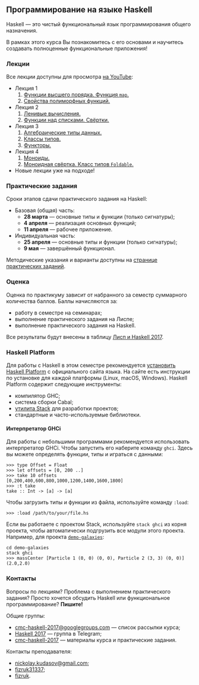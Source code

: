 <link rel="stylesheet" href="//maxcdn.bootstrapcdn.com/font-awesome/4.7.0/css/font-awesome.min.css">

## Программирование на языке Haskell

Haskell — это чистый функциональный язык программирования общего назначения.

В рамках этого курса Вы познакомитесь с его основами и научитесь создавать полноценные функциональные приложения!

### Лекции

Все лекции доступны для просмотра [на YouTube](https://www.youtube.com/playlist?list=PLov3NSwpY86cfkfXyVroSZkHemxoAdnrd):

- Лекция 1
    1. [<i class="fa fa-lg fa-youtube-play"></i> Функции высшего порядка. Функция `map`.](https://youtu.be/jNQVa5INdDk)
    2. [<i class="fa fa-lg fa-youtube-play"></i> Свойства полиморфных функций.](https://youtu.be/41x5ZihxpOI)
- Лекция 2
    1. [<i class="fa fa-lg fa-youtube-play"></i> Ленивые вычисления.](https://youtu.be/MUfncxhDZK0)
    2. [<i class="fa fa-lg fa-youtube-play"></i> Функции над списками. Свёртки.](https://youtu.be/AwiOOkzZB_o)
- Лекция 3
    1. [<i class="fa fa-lg fa-youtube-play"></i> Алгебраические типы данных.](https://youtu.be/A9XX9Wv0faY)
    2. [<i class="fa fa-lg fa-youtube-play"></i> Классы типов.](https://youtu.be/efwK257k47o)
    3. [<i class="fa fa-lg fa-youtube-play"></i> Функторы.](https://youtu.be/k0nltRK0MUE)
- Лекция 4
    1. [<i class="fa fa-lg fa-youtube-play"></i> Моноиды.](https://youtu.be/C0uRL-CMk1Q)
    2. [<i class="fa fa-lg fa-youtube-play"></i> Моноидная свёртка. Класс типов `Foldable`.](https://youtu.be/JOYh5ngQzxU)
- Новые лекции уже на подходе!

### Практические задания

Сроки этапов сдачи практического задания на Haskell:

- Базовая (общая) часть:
    - **28 марта** — основные типы и функции (только сигнатуры);
    - **4 апреля** — реализация основных функций;
    - **11 апреля** — рабочее приложение.
- Индивидуальная часть:
    - **25 апреля** — основные типы и функции (только сигнатуры);
    - **9 мая** — завершённый функционал.

Методические указания и варианты доступны на [странице практических заданий](projects/README#практические-задания).

### Оценка

Оценка по практикуму зависит от набранного за семестр суммарного количества баллов.
Баллы начисляются за:

- работу в семестре на семинарах;
- выполнение практического задания на Лиспе;
- выполнение практического задания на Haskell.

Все результаты будут внесены в таблицу
[<i class="fa fa-lg fa-table"></i> Лисп и Haskell 2017](https://docs.google.com/spreadsheets/d/1uvXnqGwpSHLpRe5zZwvSFipsWZkbvU9HE3U6E-vTjH4/edit?usp=sharing).

### Haskell Platform

Для работы с Haskell в этом семестре рекомендуется [установить Haskell Platform](https://www.haskell.org/platform/) с официального сайта языка.
На сайте есть инструкции по установке для каждой платформы (Linux, macOS, Windows). Haskell Platform содержит следующие инструменты:

- компилятор GHC;
- система сборки Cabal;
- [утилита Stack](http://docs.haskellstack.org/) для разработки проектов;
- стандартные и часто-используемые библиотеки.

#### Интерпретатор GHCi

Для работы с небольшими программами рекомендуется использовать интерпретатор GHCi.
Чтобы запустить его наберите команду `ghci`. Здесь вы можете определять функции, типы и играться с данными:

```
>>> type Offset = Float
>>> let offsets = [0, 200 ..]
>>> take 10 offsets
[0,200,400,600,800,1000,1200,1400,1600,1800]
>>> :t take
take :: Int -> [a] -> [a]
```

Чтобы загрузить типы и функции из файла, используйте команду `:load`:

```
>>> :load /path/to/your/file.hs
```

Если вы работаете с проектом Stack, используйте `stack ghci` из корня проекта, чтобы автоматически
подгрузить все модули этого проекта. Например, для проекта [`demo-galaxies`](https://github.com/cmc-haskell-2017/demo-galaxies):

```
cd demo-galaxies
stack ghci
>>> massCenter [Particle 1 (0, 0) (0, 0), Particle 2 (3, 3) (0, 0)]
(2.0,2.0)
```

### Контакты

Вопросы по лекциям?
Проблема с выполнением практического задания?
Просто хочется обсудить Haskell или функциональное программирование?
**Пишите!**

Общие группы:

- [<i class="fa fa-lg fa-envelope"></i> cmc-haskell-2017@googlegroups.com](https://groups.google.com/d/forum/cmc-haskell-2017) — список рассылки курса;
- [<i class="fa fa-lg fa-telegram"></i> Haskell 2017](https://telegram.me/joinchat/AAAAAAz6vbLO35c7VmG7pQ) — группа в Telegram;
- [<i class="fa fa-lg fa-github"></i> cmc-haskell-2017](https://github.com/cmc-haskell-2017) — материалы курса и практические задания.

Контакты преподавателя:

- [<i class="fa fa-lg fa-envelope"></i> nickolay.kudasov@gmail.com](mailto:nickolay.kudasov@gmail.com);
- [<i class="fa fa-lg fa-telegram"></i> fizruk31337](http://t.me/fizruk31337);
- [<i class="fa fa-lg fa-github"></i> fizruk](https://github.com/fizruk).
